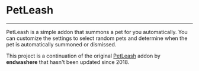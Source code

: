 # PetLeash
---
PetLeash is a simple addon that summons a pet for you automatically. You can customize the settings to select random pets and determine when the pet is automatically summoned or dismissed.

This project is a continuation of the original [PetLeash](https://www.curseforge.com/wow/addons/petleash) addon by **endwashere** that hasn't been updated since 2018.


